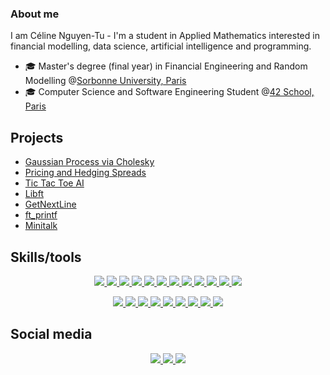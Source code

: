 ### About me

I am Céline Nguyen-Tu - I'm a student in Applied Mathematics interested in financial modelling, data science, artificial intelligence and programming. 

* 🎓 Master's degree (final year) in Financial Engineering and Random Modelling @[Sorbonne University, Paris](https://sciences.sorbonne-universite.fr/formation-sciences/offre-de-formation/masters/master-mathematiques-et-applications/m2-parcours-3)
* 🎓 Computer Science and Software Engineering Student @[42 School, Paris](https://42.fr/en/homepage/)
  
## Projects

- [Gaussian Process via Cholesky](https://github.com/celinenguyentu/Gaussian_process_via_Cholesky)
- [Pricing and Hedging Spreads](https://github.com/celinenguyentu/Pricing_and_Hedging_Spreads)
- [Tic Tac Toe AI](https://github.com/celinenguyentu/TicTacToeAI)
- [Libft](https://github.com/celinenguyentu/Libft)
- [GetNextLine](https://github.com/celinenguyentu/GetNextLine)
- [ft_printf](https://github.com/celinenguyentu/ft_printf)
- [Minitalk](https://github.com/celinenguyentu/Minitalk)
  
<!--
Add technologies used for each project.
-->

## Skills/tools

<p align="center">
  <a href="https://skillicons.dev">
    <img src="https://skillicons.dev/icons?i=cpp" />
  </a>
  <a href="https://skillicons.dev">
    <img src="https://skillicons.dev/icons?i=c" />
  </a>
  <a href="https://skillicons.dev">
    <img src="https://skillicons.dev/icons?i=py" />
  </a>
  <a href="https://skillicons.dev">
    <img src="https://skillicons.dev/icons?i=r" />
  </a>
  <a href="https://skillicons.dev">
    <img src="https://skillicons.dev/icons?i=bash" />
  </a>
  <a href="https://skillicons.dev">
    <img src="https://skillicons.dev/icons?i=cmake" />
  </a>
  <a href="https://skillicons.dev">
    <img src="https://skillicons.dev/icons?i=matlab" />
  </a>
  <a href="https://skillicons.dev">
    <img src="https://skillicons.dev/icons?i=sqlite" />
  </a>
  <a href="https://skillicons.dev">
    <img src="https://skillicons.dev/icons?i=sklearn" />
  </a>
  <a href="https://skillicons.dev">
    <img src="https://skillicons.dev/icons?i=tensorflow" />
  </a>
  <a href="https://skillicons.dev">
    <img src="https://skillicons.dev/icons?i=html" />
  </a>
  <a href="https://skillicons.dev">
    <img src="https://skillicons.dev/icons?i=css" />
  </a>
</p>

<p align="center">
  <a href="https://skillicons.dev">
    <img src="https://skillicons.dev/icons?i=latex" />
  <a href="https://skillicons.dev">
    <img src="https://skillicons.dev/icons?i=md" />
  </a>
  <a href="https://skillicons.dev">
    <img src="https://skillicons.dev/icons?i=anaconda" />
  </a>
  <a href="https://skillicons.dev">
    <img src="https://skillicons.dev/icons?i=vim" />
  </a>
  <a href="https://skillicons.dev">
    <img src="https://skillicons.dev/icons?i=vscode" />
  </a>
  <a href="https://skillicons.dev">
    <img src="https://skillicons.dev/icons?i=notion" />
  </a>
  <a href="https://skillicons.dev">
    <img src="https://skillicons.dev/icons?i=obsidian" />
  </a>
  <a href="https://skillicons.dev">
    <img src="https://skillicons.dev/icons?i=linux" />
  </a>
  <a href="https://skillicons.dev">
    <img src="https://skillicons.dev/icons?i=apple" />
  </a>
</p>

## Social media


<p align="center">
  </a>
  <a href="celine.nguyentu@gmail.com">
    <img src="https://skillicons.dev/icons?i=gmail" />
  </a>
  <a href="https://www.linkedin.com/in/celinenguyentu/">
    <img src="https://skillicons.dev/icons?i=linkedin" />
  <a href="https://github.com/celinenguyentu">
    <img src="https://skillicons.dev/icons?i=github" />
  </a>
</p>

